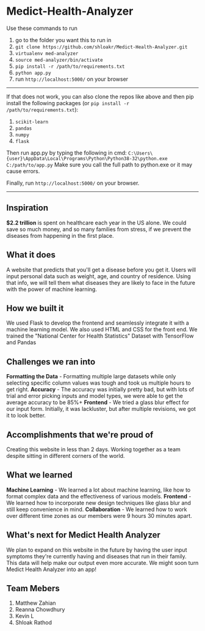 # Medict-Health-Analyzer

Use these commands to run
1) go to the folder you want this to run in 
2) ```git clone https://github.com/shloakr/Medict-Health-Analyzer.git```
3) ```virtualenv med-analyzer```
4) ```source med-analyzer/bin/activate```
5) ```pip install -r /path/to/requirements.txt```
6) ```python app.py```
7) run ```http://localhost:5000/``` on your browser 

-------------------------------------------------------------------------------------------------

If that does not work, you can also clone the repos like above
and then pip install the following packages
(or ```pip install -r /path/to/requirements.txt```):
1) ```scikit-learn```
2) ```pandas```
3) ```numpy```
4) ```flask```

Then run app.py by typing the following in cmd:
```C:\Users\{user}\AppData\Local\Programs\Python\Python38-32\python.exe C:/path/to/app.py```
Make sure you call the full path to python.exe or it may cause errors.

Finally, run ```http://localhost:5000/``` on your browser.


-------------------------------------------------------------------------------------------------

## Inspiration
**$2.2 trillion** is spent on healthcare each year in the US alone.
We could save so much money, and so many families from stress, if we prevent the diseases from happening in the first place.

## What it does
A website that predicts that you'll get a disease before you get it.
Users will input personal data such as weight, age, and country of residence. Using that info, we will tell them what diseases they are likely to face in the future with the power of machine learning.

## How we built it
We used Flask to develop the frontend and seamlessly integrate it with a machine learning model. 
We also used HTML and CSS for the front end.
We trained the "National Center for Health Statistics" Dataset with TensorFlow and Pandas

## Challenges we ran into
**Formatting the Data** - Formatting multiple large datasets while only selecting specific column values was tough and took us multiple hours to get right.
**Accuracy** - The accuracy was initially pretty bad, but with lots of trial and error picking inputs and model types, we were able to get the average accuracy to be 85%+
**Frontend** - We tried a glass blur effect for our input form. Initially, it was lackluster, but after multiple revisions, we got it to look better. 

## Accomplishments that we're proud of
Creating this website in less than 2 days. Working together as a team despite sitting in different corners of the world.

## What we learned
**Machine Learning** - We learned a lot about machine learning, like how to format complex data and the effectiveness of various models.
**Frontend** - We learned how to incorporate new design techniques like glass blur and still keep convenience in mind. 
**Collaboration** - We learned how to work over different time zones as our members were 9 hours 30 minutes apart. 

## What's next for Medict Health Analyzer
We plan to expand on this website in the future by having the user input symptoms they're currently having and diseases that run in their family. This data will help make our output even more accurate. We might soon turn Medict Health Analyzer into an app!

## Team Mebers
1) Matthew Zahian
2) Reanna Chowdhury
3) Kevin L
4) Shloak Rathod
